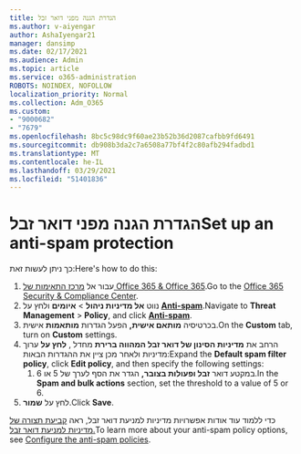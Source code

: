 ```yaml
---
title: הגדרת הגנה מפני דואר זבל
ms.author: v-aiyengar
author: AshaIyengar21
manager: dansimp
ms.date: 02/17/2021
ms.audience: Admin
ms.topic: article
ms.service: o365-administration
ROBOTS: NOINDEX, NOFOLLOW
localization_priority: Normal
ms.collection: Adm_O365
ms.custom:
- "9000682"
- "7679"
ms.openlocfilehash: 8bc5c98dc9f60ae23b52b36d2087cafbb9fd6491
ms.sourcegitcommit: db908b3da2c7a6508a77bf4f2c80afb294fadbd1
ms.translationtype: MT
ms.contentlocale: he-IL
ms.lasthandoff: 03/29/2021
ms.locfileid: "51401836"
---
```

# <a name="set-up-an-anti-spam-protection"></a><span data-ttu-id="8004f-102">הגדרת הגנה מפני דואר זבל</span><span class="sxs-lookup"><span data-stu-id="8004f-102">Set up an anti-spam protection</span></span>

<span data-ttu-id="8004f-103">כך ניתן לעשות זאת:</span><span class="sxs-lookup"><span data-stu-id="8004f-103">Here's how to do this:</span></span>

1. <span data-ttu-id="8004f-104">עבור אל [מרכז התאימות של Office 365 & Office 365](https://go.microsoft.com/fwlink/p/?linkid=2077143).</span><span class="sxs-lookup"><span data-stu-id="8004f-104">Go to the [Office 365 Security & Compliance Center](https://go.microsoft.com/fwlink/p/?linkid=2077143).</span></span>
1. <span data-ttu-id="8004f-105">נווט **אל מדיניות ניהול**  >  **איומים** ולחץ על **[Anti-spam](https://go.microsoft.com/fwlink/p/?linkid=2077143)**.</span><span class="sxs-lookup"><span data-stu-id="8004f-105">Navigate to **Threat Management** > **Policy**, and click **[Anti-spam](https://go.microsoft.com/fwlink/p/?linkid=2077143)**.</span></span>
1. <span data-ttu-id="8004f-106">בכרטיסיה **מותאם אישית,** הפעל הגדרות **מותאמות** אישית.</span><span class="sxs-lookup"><span data-stu-id="8004f-106">On the **Custom** tab, turn on **Custom** settings.</span></span>
1. <span data-ttu-id="8004f-107">הרחב את **מדיניות הסינון של דואר זבל המהווה ברירת** מחדל , **לחץ על** ערוך מדיניות ולאחר מכן ציין את ההגדרות הבאות:</span><span class="sxs-lookup"><span data-stu-id="8004f-107">Expand the **Default spam filter policy**,  click **Edit policy**, and then specify the following settings:</span></span>
    1. <span data-ttu-id="8004f-108">במקטע דואר **זבל ופעולות בצובר,** הגדר את הסף לערך של 5 או 6.</span><span class="sxs-lookup"><span data-stu-id="8004f-108">In the **Spam and bulk actions** section, set the threshold to a value of 5 or 6.</span></span>
1. <span data-ttu-id="8004f-109">לחץ על **שמור**.</span><span class="sxs-lookup"><span data-stu-id="8004f-109">Click **Save**.</span></span>

<span data-ttu-id="8004f-110">כדי ללמוד עוד אודות אפשרויות מדיניות למניעת דואר זבל, ראה [קביעת תצורה של מדיניות למניעת דואר זבל.](https://go.microsoft.com/fwlink/?linkid=2092051)</span><span class="sxs-lookup"><span data-stu-id="8004f-110">To learn more about your anti-spam policy options, see [Configure the anti-spam policies](https://go.microsoft.com/fwlink/?linkid=2092051).</span></span>
